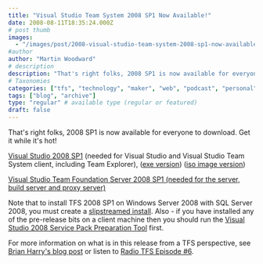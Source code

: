 ```yaml
---
title: "Visual Studio Team System 2008 SP1 Now Available!"
date: 2008-08-11T18:35:24.000Z
# post thumb
images:
  - "/images/post/2008-visual-studio-team-system-2008-sp1-now-available.jpg"
#author
author: "Martin Woodward"
# description
description: "That's right folks, 2008 SP1 is now available for everyone to download."
# Taxonomies
categories: ["tfs", "technology", "maker", "web", "podcast", "personal"]
tags: ["blog", "archive"]
type: "regular" # available type (regular or featured)
draft: false
---
```

That's right folks, 2008 SP1 is now available for everyone to download.  Get it while it's hot!  

[Visual Studio 2008 SP1](http://www.microsoft.com/downloads/details.aspx?familyid=fbee1648-7106-44a7-9649-6d9f6d58056e) (needed for Visual Studio and Visual Studio Team System client, including Team Explorer), ([exe version](http://www.microsoft.com/downloads/details.aspx?familyid=fbee1648-7106-44a7-9649-6d9f6d58056e)) ([iso image version](http://www.microsoft.com/downloads/details.aspx?familyid=27673c47-b3b5-4c67-bd99-84e525b5ce61))  

[Visual Studio Team Foundation Server 2008 SP1 (needed for the server, build server and proxy server)](http://www.microsoft.com/downloads/details.aspx?familyid=9e40a5b6-da41-43a2-a06d-3cee196bfe3d)  

Note that to install TFS 2008 SP1 on Windows Server 2008 with SQL Server 2008, you must create a [slipstreamed install](http://blogs.msdn.com/aabdou/archive/2008/05/13/team-foundation-server-sp1-beta-now-available.aspx).  Also - if you have installed any of the pre-release bits on a client machine then you should run the [Visual Studio 2008 Service Pack Preparation Tool](http://www.microsoft.com/downloads/details.aspx?FamilyId=A494B0E0-EB07-4FF1-A21C-A4663E456D9D&displaylang=en) first.  

For more information on what is in this release from a TFS perspective, see [Brian Harry's blog post](http://blogs.msdn.com/bharry/archive/2008/04/28/team-foundation-server-2008-sp1.aspx) or listen to [Radio TFS Episode #6](http://www.radiotfs.com/2008/06/03/RadioTFS06TeamFoundationServer2008SP1.aspx).